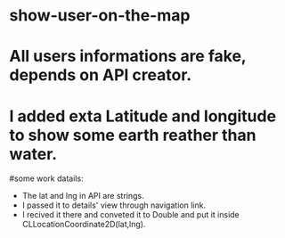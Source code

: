# show-user-on-the-map
# All users informations are fake, depends on API creator.
# I added exta Latitude and longitude to show some earth reather than water.

#some work datails:
- The lat and lng in API are strings.
- I passed it to details' view through navigation link.
- I recived it there and conveted it to Double and put it inside CLLocationCoordinate2D(lat,lng).
